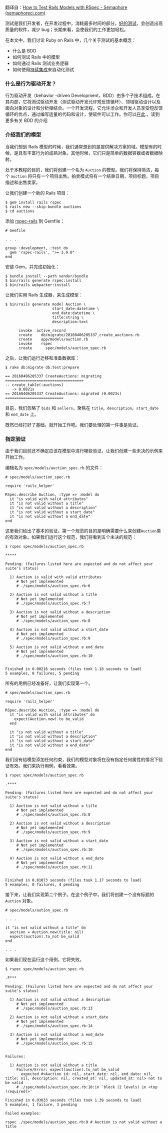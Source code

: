 翻译自：[How to Test Rails Models with RSpec - Semaphore (semaphoreci.com)](https://semaphoreci.com/community/tutorials/how-to-test-rails-models-with-rspec)



测试是我们开发者，在开发过程中，消耗最多时间的部分。[好的测试](https://semaphoreci.com/blog/automated-testing-cicd)，会创造出高质量的软件，减少 bug；长期来看，会使我们的工作更加轻松。



在本文中，我们讨论 Ruby on Rails 中，几个关于测试的基本概念：



- 什么是 BDD
- 如何测试 Rails 中的模型
- 如何通过 Rails 测试业务逻辑
- 如何使用[持续集成](https://semaphoreci.com/continuous-integration)来自动化测试



### 什么是行为驱动开发？



行为驱动开发（behavior -driven Development，BDD）由多个子技术组成。在其内部，它将测试驱动开发（测试驱动开发允许短反馈循环）、领域驱动设计以及面向对象的设计和分析相结合。一个开发流程，它允许涉众和开发人员享受短反馈循环的优点，通过编写适量的代码和设计，使软件可以工作。你可以[在此](https://semaphoreci.com/community/tutorials/behavior-driven-development).，读到更多有关 BDD 的介绍



### 介绍我们的模型



当我们想到 Rails 模型的时候，我们通常想到的是提供解决方案的域。模型有的时候，是具有丰富行为的成熟对象。其他时候，它们只是简单的数据容器或者数据映射。



处于本教程的目的，我们将创建一个名为 `Auction` 的模型。我们将保持简洁，每个 `auction` 将只有一个项目出售。拍卖模式将有一个结束日期，项目标题，项目描述和出售卖家。



让我们创建一个新的 Rails 项目：



```
$ gem install rails rspec
$ rails new --skip-bundle auctions
$ cd auctions
```



添加  [rspec-rails](https://rubygems.org/gems/rspec-rails) 到 Gemfile：



```
# Gemfile

. . .

group :development, :test do
  gem 'rspec-rails', ">= 3.9.0"
end
```



安装 Gem，并完成初始化： 



```
$ bundle install --path vendor/bundle
$ bin/rails generate rspec:install
$ bin/rails webpacker:install 
```



让我们实用 Rails 生成器，来生成模型：



```
$ bin/rails generate model Auction \
                     start_date:datetime \
                     end_date:datetime \
                     title:string \
                     description:text

      invoke  active_record
      create    db/migrate/20160406205337_create_auctions.rb
      create    app/models/auction.rb
      invoke    rspec
      create      spec/models/auction_spec.rb
```



之后，让我们运行迁移和准备数据库：



```
$ rake db:migrate db:test:prepare

== 20160406205337 CreateAuctions: migrating ===================================
-- create_table(:auctions)
   -> 0.0021s
== 20160406205337 CreateAuctions: migrated (0.0023s) ==========================
```



目前，我们忽略了 `bids` 和 `sellers`，聚焦在 `title`，`description`，`start_date` 和 `end_date` 上。



既然已经打好了基础，就开始工作吧。我们要处理的第一件事是验证。



### 指定验证



由于我们目前还不确定应该在模型中进行哪些验证，让我们创建一些未决的示例来开始工作。



编辑名为 `spec/models/auction_spec.rb` 的文件：



```
# spec/models/auction_spec.rb

require 'rails_helper'

RSpec.describe Auction, :type => :model do
  it "is valid with valid attributes"
  it "is not valid without a title"
  it "is not valid without a description"
  it "is not valid without a start_date"
  it "is not valid without a end_date"
end
```



这里我们给出了基本的验证。第一个规范的目的是明确需要什么来创建`Auction`类的有效对象。如果我们运行这个规范，我们将看到五个未决的规范：

```
$ rspec spec/models/auction_spec.rb

*****

Pending: (Failures listed here are expected and do not affect your suite's status)

  1) Auction is valid with valid attributes
     # Not yet implemented
     # ./spec/models/auction_spec.rb:6

  2) Auction is not valid without a title
     # Not yet implemented
     # ./spec/models/auction_spec.rb:7

  3) Auction is not valid without a description
     # Not yet implemented
     # ./spec/models/auction_spec.rb:8

  4) Auction is not valid without a start_date
     # Not yet implemented
     # ./spec/models/auction_spec.rb:9

  5) Auction is not valid without a end_date
     # Not yet implemented
     # ./spec/models/auction_spec.rb:10


Finished in 0.00216 seconds (files took 1.18 seconds to load)
5 examples, 0 failures, 5 pending
```



所有的用例已经准备好，让我们实现第一个。



```
# spec/models/auction_spec.rb

require 'rails_helper'

RSpec.describe Auction, :type => :model do
  it "is valid with valid attributes" do
    expect(Auction.new).to be_valid
  end

  it "is not valid without a title"
  it "is not valid without a description"
  it "is not valid without a start_date"
  it "is not valid without a end_date"
end
```



我们没有给模型添加任何约束，我们的模型对象将在没有指定任何属性的情况下验证有效。我们来执行用例，看看效果。



```
$ rspec spec/models/auction_spec.rb

.****

Pending: (Failures listed here are expected and do not affect your suite's status)

  1) Auction is not valid without a title
     # Not yet implemented
     # ./spec/models/auction_spec.rb:8

  2) Auction is not valid without a description
     # Not yet implemented
     # ./spec/models/auction_spec.rb:9

  3) Auction is not valid without a start_date
     # Not yet implemented
     # ./spec/models/auction_spec.rb:10

  4) Auction is not valid without a end_date
     # Not yet implemented
     # ./spec/models/auction_spec.rb:11


Finished in 0.01073 seconds (files took 1.17 seconds to load)
5 examples, 0 failures, 4 pending
```



接下来，让我们实现第二个例子。在这个例子中，我们将创建一个没有标题的 `Auction` 对象。



```
# spec/models/aution_spec.rb

. . .

it "is not valid without a title" do
  auction = Auction.new(title: nil)
  expect(auction).to_not be_valid
end

. . .
```



如果我们现在运行这个用例，它将失败。



```
$ rspec spec/models/auction_spec.rb

.F***

Pending: (Failures listed here are expected and do not affect your suite's status)

  1) Auction is not valid without a description
     # Not yet implemented
     # ./spec/models/auction_spec.rb:13

  2) Auction is not valid without a start_date
     # Not yet implemented
     # ./spec/models/auction_spec.rb:14

  3) Auction is not valid without a end_date
     # Not yet implemented
     # ./spec/models/auction_spec.rb:15


Failures:

  1) Auction is not valid without a title
     Failure/Error: expect(auction).to_not be_valid
       expected #<Auction id: nil, start_date: nil, end_date: nil, title: nil, description: nil, created_at: nil, updated_at: nil> not to be valid
     # ./spec/models/auction_spec.rb:10:in `block (2 levels) in <top (required)>'

Finished in 0.03033 seconds (files took 1.39 seconds to load)
5 examples, 1 failure, 3 pending

Failed examples:

rspec ./spec/models/auction_spec.rb:8 # Auction is not valid without a title
```









